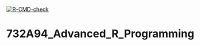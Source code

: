 <!-- badges: start -->
  [![R-CMD-check](https://github.com/marijnkj/732A94_Advanced_R_Programming/actions/workflows/R-CMD-check.yaml/badge.svg)](https://github.com/marijnkj/732A94_Advanced_R_Programming/actions/workflows/R-CMD-check.yaml)
  <!-- badges: end -->

# 732A94_Advanced_R_Programming
